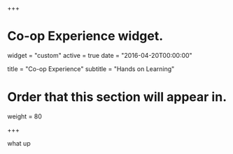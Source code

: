 +++
# Co-op Experience widget.
widget = "custom"
active = true
date = "2016-04-20T00:00:00"

title = "Co-op Experience"
subtitle = "Hands on Learning"

# Order that this section will appear in.
weight = 80

+++

what up